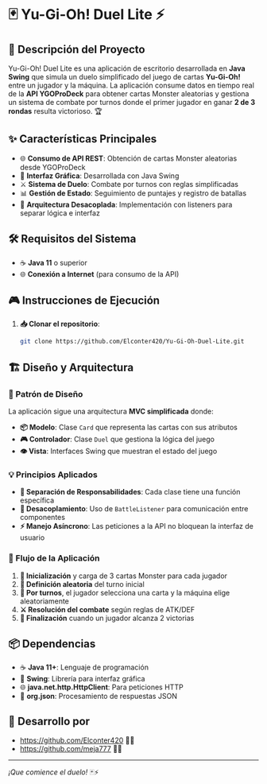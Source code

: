 # 🃏 Yu-Gi-Oh! Duel Lite ⚡

## 🎯 Descripción del Proyecto

Yu-Gi-Oh! Duel Lite es una aplicación de escritorio desarrollada en **Java Swing** que simula un duelo simplificado del juego de cartas **Yu-Gi-Oh!** entre un jugador y la máquina. La aplicación consume datos en tiempo real de la **API YGOProDeck** para obtener cartas Monster aleatorias y gestiona un sistema de combate por turnos donde el primer jugador en ganar **2 de 3 rondas** resulta victorioso. 🏆

## ✨ Características Principales

- 🌐 **Consumo de API REST**: Obtención de cartas Monster aleatorias desde YGOProDeck
- 🎨 **Interfaz Gráfica**: Desarrollada con Java Swing
- ⚔️ **Sistema de Duelo**: Combate por turnos con reglas simplificadas
- 📊 **Gestión de Estado**: Seguimiento de puntajes y registro de batallas
- 🔌 **Arquitectura Desacoplada**: Implementación con listeners para separar lógica e interfaz

## 🛠️ Requisitos del Sistema

- ☕ **Java 11** o superior
- 🌐 **Conexión a Internet** (para consumo de la API)

## 🎮 Instrucciones de Ejecución

1. **📥 Clonar el repositorio**:
   ```bash
   git clone https://github.com/Elconter420/Yu-Gi-Oh-Duel-Lite.git
   ```

## 🏗️ Diseño y Arquitectura

### 🎨 Patrón de Diseño
La aplicación sigue una arquitectura **MVC simplificada** donde:
- **📦 Modelo**: Clase `Card` que representa las cartas con sus atributos
- **🎮 Controlador**: Clase `Duel` que gestiona la lógica del juego
- **👁️ Vista**: Interfaces Swing que muestran el estado del juego

### 💡 Principios Aplicados
- **🎯 Separación de Responsabilidades**: Cada clase tiene una función específica
- **🔗 Desacoplamiento**: Uso de `BattleListener` para comunicación entre componentes
- **⚡ Manejo Asíncrono**: Las peticiones a la API no bloquean la interfaz de usuario

### 🔄 Flujo de la Aplicación
1. **🔄 Inicialización** y carga de 3 cartas Monster para cada jugador
2. **🎲 Definición aleatoria** del turno inicial
3. **🔄 Por turnos**, el jugador selecciona una carta y la máquina elige aleatoriamente
4. **⚔️ Resolución del combate** según reglas de ATK/DEF
5. **🎉 Finalización** cuando un jugador alcanza 2 victorias

## 📦 Dependencias

- ☕ **Java 11+**: Lenguaje de programación
- 🎨 **Swing**: Librería para interfaz gráfica
- 🌐 **java.net.http.HttpClient**: Para peticiones HTTP
- 📄 **org.json**: Procesamiento de respuestas JSON

## 👥 Desarrollo por
- https://github.com/Elconter420 👨‍💻
- https://github.com/meja777 👩‍💻

---

*¡Que comience el duelo!* 🃏⚡
